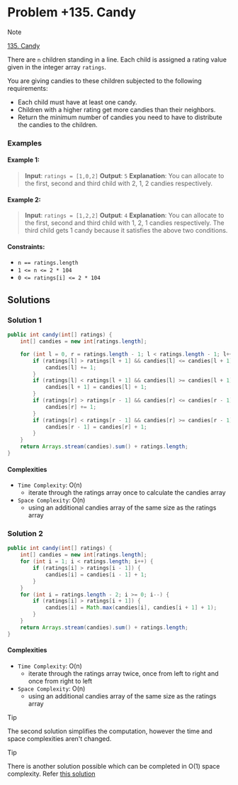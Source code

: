 # Problem +135. Candy

> [!NOTE]
> [135. Candy](https://leetcode.com/problems/candy/description/?envType=study-plan-v2&envId=top-interview-150)

There are `n` children standing in a line. Each child is assigned a rating value given in the integer array `ratings`.

You are giving candies to these children subjected to the following requirements:

- Each child must have at least one candy.
- Children with a higher rating get more candies than their neighbors.
- Return the minimum number of candies you need to have to distribute the candies to the children.

### Examples

#### Example 1:

> **Input**: `ratings = [1,0,2]`
> **Output**: `5`
> **Explanation**: You can allocate to the first, second and third child with 2, 1, 2 candies respectively.

#### Example 2:

> **Input**: `ratings = [1,2,2]`
> **Output**: `4`
> **Explanation**: You can allocate to the first, second and third child with 1, 2, 1 candies respectively. The third child gets 1 candy because it satisfies the above two conditions.

#### Constraints:

- `n == ratings.length`
- `1 <= n <= 2 * 104`
- `0 <= ratings[i] <= 2 * 104`

## Solutions

### Solution 1

```java
public int candy(int[] ratings) {
    int[] candies = new int[ratings.length];

    for (int l = 0, r = ratings.length - 1; l < ratings.length - 1; l++, r--) {
        if (ratings[l] > ratings[l + 1] && candies[l] <= candies[l + 1]) {
            candies[l] += 1;
        }
        if (ratings[l] < ratings[l + 1] && candies[l] >= candies[l + 1]) {
            candies[l + 1] = candies[l] + 1;
        }
        if (ratings[r] > ratings[r - 1] && candies[r] <= candies[r - 1]) {
            candies[r] += 1;
        }
        if (ratings[r] < ratings[r - 1] && candies[r] >= candies[r - 1]) {
            candies[r - 1] = candies[r] + 1;
        }
    }
    return Arrays.stream(candies).sum() + ratings.length;
}
```

#### Complexities

- `Time Complexity`: O(n)
    - iterate through the ratings array once to calculate the candies array
- `Space Complexity`: O(n)
    - using an additional candies array of the same size as the ratings array

### Solution 2

```java
public int candy(int[] ratings) {
    int[] candies = new int[ratings.length];
    for (int i = 1; i < ratings.length; i++) {
        if (ratings[i] > ratings[i - 1]) {
            candies[i] = candies[i - 1] + 1;
        }
    }
    for (int i = ratings.length - 2; i >= 0; i--) {
        if (ratings[i] > ratings[i + 1]) {
            candies[i] = Math.max(candies[i], candies[i + 1] + 1);
        }
    }
    return Arrays.stream(candies).sum() + ratings.length;
}
```

#### Complexities

- `Time Complexity`: O(n)
    - iterate through the ratings array twice, once from left to right and once from right to left
- `Space Complexity`: O(n)
    - using an additional candies array of the same size as the ratings array

> [!TIP]
> The second solution simplifies the computation, however the time and space complexities aren't changed.

> [!TIP]
> There is another solution possible which can be completed in O(1) space complexity. Refer [this solution](https://leetcode.com/problems/candy/solutions/4037646/99-20-greedy-two-one-pass/?envType=study-plan-v2&envId=top-interview-150)
